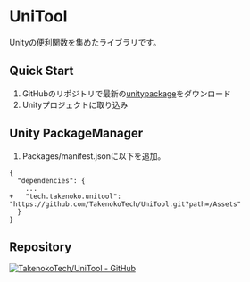 # **UniTool**
Unityの便利関数を集めたライブラリです。

## Quick Start
1. GitHubのリポジトリで最新の[unitypackage](https://github.com/TakenokoTech/UniTool/releases)をダウンロード
2. Unityプロジェクトに取り込み

## Unity PackageManager
1. Packages/manifest.jsonに以下を追加。
```
{
  "dependencies": {
    ...
+   "tech.takenoko.unitool": "https://github.com/TakenokoTech/UniTool.git?path=/Assets"
  }
}
```


## Repository
[![TakenokoTech/UniTool - GitHub](https://gh-card.dev/repos/TakenokoTech/UniTool.svg)](https://github.com/TakenokoTech/UniTool)
